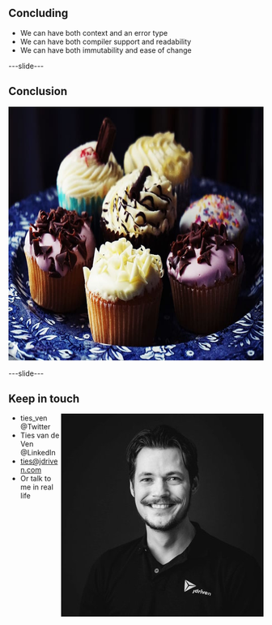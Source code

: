 ## Concluding

* We can have both context and an error type
* We can have both compiler support and readability
* We can have both immutability and ease of change

---slide---

## Conclusion

<img style="height:500px" src="slides/images/cakes.jpg">

---slide---

## Keep in touch

<img style="float: right;" src="slides/images/photo.jpg">

* ties_ven @Twitter
* Ties van de Ven @LinkedIn
* ties@jdriven.com
* Or talk to me in real life